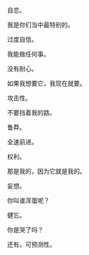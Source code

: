 自恋。

我是你们当中最特别的。

过度自信。

我能做任何事。

没有耐心。

如果我想要它，我现在就要。

攻击性。

不要挡着我的路。

鲁莽。

全速前进。

权利。

那是我的，因为它就是我的。

妄想。

你叫谁浑蛋呢？

健忘。

你是哭了吗？

还有，可预测性。